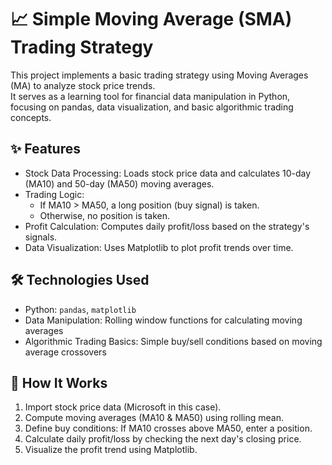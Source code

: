 # 📈 Simple Moving Average (SMA) Trading Strategy  

This project implements a basic trading strategy using Moving Averages (MA) to analyze stock price trends.  
It serves as a learning tool for financial data manipulation in Python, focusing on pandas, data visualization, and basic algorithmic trading concepts.  

## ✨ Features  
- Stock Data Processing: Loads stock price data and calculates 10-day (MA10) and 50-day (MA50) moving averages.  
- Trading Logic:  
  - If MA10 > MA50, a long position (buy signal) is taken.  
  - Otherwise, no position is taken.  
- Profit Calculation: Computes daily profit/loss based on the strategy's signals.  
- Data Visualization: Uses Matplotlib to plot profit trends over time.  

## 🛠️ Technologies Used  
- Python: `pandas`, `matplotlib`  
- Data Manipulation: Rolling window functions for calculating moving averages  
- Algorithmic Trading Basics: Simple buy/sell conditions based on moving average crossovers  

## 🚀 How It Works  
1. Import stock price data (Microsoft in this case).  
2. Compute moving averages (MA10 & MA50) using rolling mean.  
3. Define buy conditions: If MA10 crosses above MA50, enter a position.  
4. Calculate daily profit/loss by checking the next day's closing price.  
5. Visualize the profit trend using Matplotlib.  
